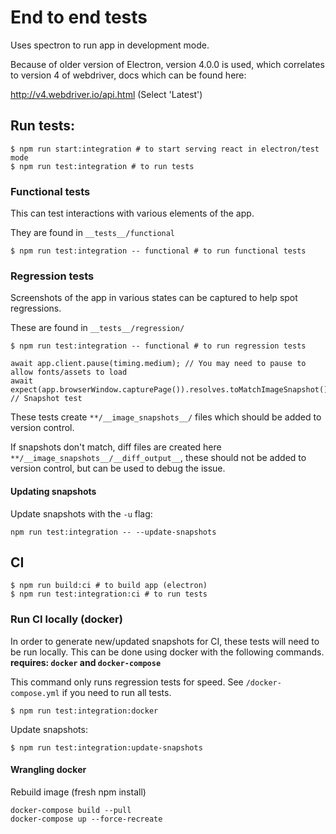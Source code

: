 # End to end tests

Uses spectron to run app in development mode.

Because of older version of Electron, version 4.0.0 is used, which correlates to
version 4 of webdriver, docs which can be found here:

http://v4.webdriver.io/api.html (Select 'Latest')

## Run tests:

```
$ npm run start:integration # to start serving react in electron/test mode
$ npm run test:integration # to run tests
```

### Functional tests

This can test interactions with various elements of the app.

They are found in `__tests__/functional`

```
$ npm run test:integration -- functional # to run functional tests
```

### Regression tests

Screenshots of the app in various states can be captured to help spot regressions.

These are found in `__tests__/regression/`

```
$ npm run test:integration -- functional # to run regression tests
```

```
await app.client.pause(timing.medium); // You may need to pause to allow fonts/assets to load
await expect(app.browserWindow.capturePage()).resolves.toMatchImageSnapshot(); // Snapshot test
```

These tests create `**/__image_snapshots__/` files which should be added to version control.

If snapshots don't match, diff files are created here `**/__image_snapshots__/__diff_output__`, these
should not be added to version control, but can be used to debug the issue.

#### Updating snapshots

Update snapshots with the `-u` flag:

`npm run test:integration -- --update-snapshots`


## CI

```
$ npm run build:ci # to build app (electron)
$ npm run test:integration:ci # to run tests
```

### Run CI locally (docker)

In order to generate new/updated snapshots for CI, these tests will need to be run locally.
This can be done using docker with the following commands.
__requires: `docker` and `docker-compose`__

This command only runs regression tests for speed. See `/docker-compose.yml` if you need
to run all tests.

```
$ npm run test:integration:docker
```

Update snapshots:

```
$ npm run test:integration:update-snapshots
```

#### Wrangling docker

Rebuild image (fresh npm install)

```
docker-compose build --pull
docker-compose up --force-recreate
```

